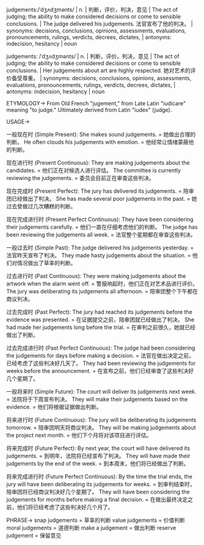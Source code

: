 judgements:/ˈdʒʌdʒmənts/ | n. | 判断，评价，判决，意见 | The act of judging; the ability to make considered decisions or come to sensible conclusions.  |  The judge delivered his judgements. 法官宣布了他的判决。 | synonyms:  decisions, conclusions, opinions, assessments, evaluations, pronouncements, rulings, verdicts, decrees, dictates,  | antonyms: indecision, hesitancy | noun

judgements: /ˈdʒʌdʒmənts/ | n. | 判断，评价，判决，意见 |  The act of judging; the ability to make considered decisions or come to sensible conclusions.  |  Her judgements about art are highly respected. 她对艺术的评价备受尊重。 | synonyms:  decisions, conclusions, opinions, assessments, evaluations, pronouncements, rulings, verdicts, decrees, dictates, | antonyms: indecision, hesitancy | noun

ETYMOLOGY->
From Old French "jugement,"  from Late Latin "iudicare" meaning "to judge." Ultimately derived from Latin "iudex" (judge).


USAGE->

一般现在时 (Simple Present):
She makes sound judgements. = 她做出合理的判断。
He often clouds his judgements with emotion. = 他经常让情绪蒙蔽他的判断。

现在进行时 (Present Continuous):
They are making judgements about the candidates. = 他们正在对候选人进行评估。
The committee is currently reviewing the judgements. = 委员会目前正在审查这些判决。

现在完成时 (Present Perfect):
The jury has delivered its judgements. = 陪审团已经做出了判决。
She has made several poor judgements in the past. = 她过去曾做过几次糟糕的判断。

现在完成进行时 (Present Perfect Continuous):
They have been considering their judgements carefully. = 他们一直在仔细考虑他们的判断。
The judge has been reviewing the judgements all week. = 法官整个星期都在审查这些判决。

一般过去时 (Simple Past):
The judge delivered his judgements yesterday. = 法官昨天宣布了判决。
They made hasty judgements about the situation. = 他们对情况做出了草率的判断。

过去进行时 (Past Continuous):
They were making judgements about the artwork when the alarm went off. = 警报响起时，他们正在对艺术品进行评价。
The jury was deliberating its judgements all afternoon. = 陪审团整个下午都在商议判决。

过去完成时 (Past Perfect):
The jury had reached its judgements before the evidence was presented. = 在证据提交之前，陪审团就已经做出了判决。
She had made her judgements long before the trial. = 在审判之前很久，她就已经做出了判断。

过去完成进行时 (Past Perfect Continuous):
The judge had been considering the judgements for days before making a decision. = 法官在做出决定之前，已经考虑了这些判决好几天了。
They had been reviewing the judgements for weeks before the announcement. = 在宣布之前，他们已经审查了这些判决好几个星期了。

一般将来时 (Simple Future):
The court will deliver its judgements next week. = 法院将于下周宣布判决。
They will make their judgements based on the evidence. = 他们将根据证据做出判断。

将来进行时 (Future Continuous):
The jury will be deliberating its judgements tomorrow. = 陪审团明天将商议判决。
They will be making judgements about the project next month. = 他们下个月将对该项目进行评估。

将来完成时 (Future Perfect):
By next year, the court will have delivered its judgements. = 到明年，法院将已经宣布了判决。
They will have made their judgements by the end of the week. = 到本周末，他们将已经做出了判断。

将来完成进行时 (Future Perfect Continuous):
By the time the trial ends, the jury will have been deliberating its judgements for weeks. = 到审判结束时，陪审团将已经商议判决好几个星期了。
They will have been considering the judgements for months before making a final decision. = 在做出最终决定之前，他们将已经考虑了这些判决好几个月了。


PHRASE->
snap judgements = 草率的判断
value judgements = 价值判断
moral judgements = 道德判断
make a judgement = 做出判断
reserve judgement = 保留意见
